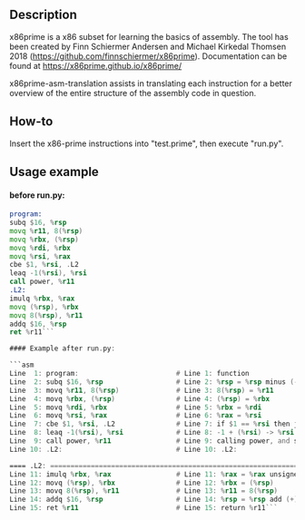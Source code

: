 ## Description
x86prime is a x86 subset for learning the basics of assembly. The tool has been created by Finn Schiermer Andersen
and Michael Kirkedal Thomsen 2018 (https://github.com/finnschiermer/x86prime). Documentation can be found at
https://x86prime.github.io/x86prime/

x86prime-asm-translation assists in translating each instruction for a better overview of the entire structure of the
assembly code in question.

## How-to

Insert the x86-prime instructions into "test.prime", then execute "run.py".

## Usage example

#### before run.py:

```asm
program:
subq $16, %rsp
movq %r11, 8(%rsp)
movq %rbx, (%rsp)
movq %rdi, %rbx
movq %rsi, %rax
cbe $1, %rsi, .L2
leaq -1(%rsi), %rsi
call power, %r11
.L2:
imulq %rbx, %rax
movq (%rsp), %rbx
movq 8(%rsp), %r11
addq $16, %rsp
ret %r11```

#### Example after run.py:

```asm
Line  1: program:                        # Line 1: function
Line  2: subq $16, %rsp                  # Line 2: %rsp = %rsp minus (-) $16
Line  3: movq %r11, 8(%rsp)              # Line 3: 8(%rsp) = %r11
Line  4: movq %rbx, (%rsp)               # Line 4: (%rsp) = %rbx
Line  5: movq %rdi, %rbx                 # Line 5: %rbx = %rdi
Line  6: movq %rsi, %rax                 # Line 6: %rax = %rsi
Line  7: cbe $1, %rsi, .L2               # Line 7: if $1 == %rsi then jump to .L2
Line  8: leaq -1(%rsi), %rsi             # Line 8: -1 + (%rsi) -> %rsi (Add a constant)
Line  9: call power, %r11                # Line 9: calling power, and storing return address in %r11
Line 10: .L2:                            # Line 10: .L2:

==== .L2: =============================================================
Line 11: imulq %rbx, %rax                # Line 11: %rax = %rax unsigned multiplicate (*) %rbx
Line 12: movq (%rsp), %rbx               # Line 12: %rbx = (%rsp)
Line 13: movq 8(%rsp), %r11              # Line 13: %r11 = 8(%rsp)
Line 14: addq $16, %rsp                  # Line 14: %rsp = %rsp add (+) $16
Line 15: ret %r11                        # Line 15: return %r11```
